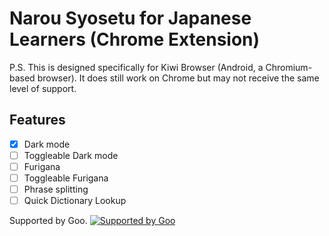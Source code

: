 # Narou Syosetu for Japanese Learners (Chrome Extension)

P.S. This is designed specifically for Kiwi Browser (Android, a Chromium-based browser). It does still work on Chrome but may not receive the same level of support.

## Features
- [x] Dark mode 
- [ ] Toggleable Dark mode
- [ ] Furigana
- [ ] Toggleable Furigana
- [ ] Phrase splitting
- [ ] Quick Dictionary Lookup

Supported by Goo.
[![Supported by Goo](https://u.xgoo.jp/img/sgoo.png)](http://www.goo.ne.jp/)